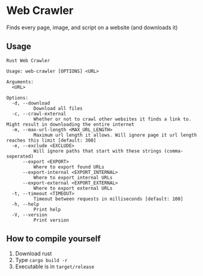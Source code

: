 # Web Crawler
Finds every page, image, and script on a website (and downloads it)

## Usage
```
Rust Web Crawler

Usage: web-crawler [OPTIONS] <URL>

Arguments:
  <URL>

Options:
  -d, --download
          Download all files
  -c, --crawl-external
          Whether or not to crawl other websites it finds a link to. Might result in downloading the entire internet
  -m, --max-url-length <MAX_URL_LENGTH>
          Maximum url length it allows. Will ignore page it url length reaches this limit [default: 300]
  -e, --exclude <EXCLUDE>
          Will ignore paths that start with these strings (comma-seperated)
      --export <EXPORT>
          Where to export found URLs
      --export-internal <EXPORT_INTERNAL>
          Where to export internal URLs
      --export-external <EXPORT_EXTERNAL>
          Where to export external URLs
  -t, --timeout <TIMEOUT>
          Timeout between requests in milliseconds [default: 100]
  -h, --help
          Print help
  -V, --version
          Print version
```

## How to compile yourself
1. Download rust
2. Type `cargo build -r`
3. Executable is in `target/release`

